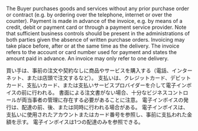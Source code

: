 The Buyer purchases goods and services without any prior purchase order or contract (e.g. by ordering over the telephone, internet or over the counter). Payment is made in advance of the invoice, e.g. by means of a credit, debit or payment card or through a payment service provider. Note that sufficient business controls should be present in the administrations of both parties given the absence of written purchase orders. Invoicing may take place before, after or at the same time as the delivery. The invoice refers to the account or card number used for payment and states the amount paid in advance. An invoice may only refer to one delivery.  

買い手は、事前の注文や契約なしに商品やサービスを購入する（電話、インターネット、または店頭で注文するなど）。 支払いは、クレジットカード、デビットカード、支払いカード、または支払いサービスプロバイダーを介して電子インボイスの前に行われる。 書面による注文書がない場合、十分なビジネスコントロールが両当事者の管理に存在する必要があることに注意。 電子インボイスの発行は、配達の前、後、または同時に行われる場合がある。 電子インボイスは、支払いに使用されたアカウントまたはカード番号を参照し、事前に支払われた金額を示す。 電子インボイスは1つの配達のみを参照できる。